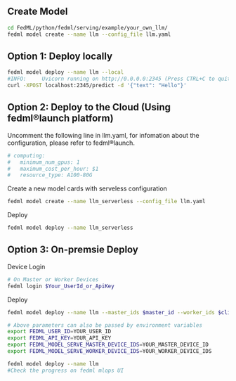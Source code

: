 ## Create Model
```sh
cd FedML/python/fedml/serving/example/your_own_llm/
fedml model create --name llm --config_file llm.yaml
```
## Option 1: Deploy locally
```sh
fedml model deploy --name llm --local
#INFO:     Uvicorn running on http://0.0.0.0:2345 (Press CTRL+C to quit)
curl -XPOST localhost:2345/predict -d '{"text": "Hello"}'
```
## Option 2: Deploy to the Cloud (Using fedml®launch platform)
Uncomment the following line in llm.yaml,
for infomation about the configuration, please refer to fedml®launch.
```yaml
# computing:
#   minimum_num_gpus: 1
#   maximum_cost_per_hour: $1
#   resource_type: A100-80G
```
Create a new model cards with serveless configuration
```sh
fedml model create --name llm_serverless --config_file llm.yaml
```
Deploy
```sh
fedml model deploy --name llm_serverless
```
## Option 3: On-premsie Deploy
Device Login
```sh
# On Master or Worker Devices
fedml login $Your_UserId_or_ApiKey
```
Deploy
```sh
fedml model deploy --name llm --master_ids $master_id --worker_ids $client_id --user_id $usr_id --api_key $api_key
```
```sh
# Above parameters can also be passed by environment variables
export FEDML_USER_ID=YOUR_USER_ID
export FEDML_API_KEY=YOUR_API_KEY
export FEDML_MODEL_SERVE_MASTER_DEVICE_IDS=YOUR_MASTER_DEVICE_ID
export FEDML_MODEL_SERVE_WORKER_DEVICE_IDS=YOUR_WORKER_DEVICE_IDS

fedml model deploy --name llm
#Check the progress on fedml mlops UI
```